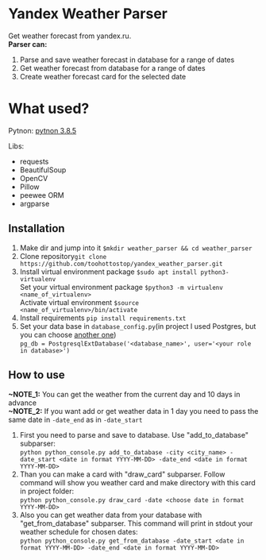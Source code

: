 # Yandex Weather Parser
Get weather forecast from yandex.ru.  
**Parser can:**  
1. Parse and save weather forecast in database for a range of dates
2. Get weather forecast from database for a range of dates
3. Create weather forecast card for the selected date
# What used?
Pytnon:
[pytnon 3.8.5](https://www.python.org/downloads/release/python-385/)  

Libs:  
- requests
- BeautifulSoup
- OpenCV
- Pillow
- peewee ORM
- argparse
## Installation
1. Make dir and jump into it `$mkdir weather_parser && cd weather_parser`
2. Clone repository`git clone https://github.com/toohottostop/yandex_weather_parser.git`
3. Install virtual environment package `$sudo apt install python3-virtualenv`    
Set your virtual environment package `$python3 -m virtualenv <name_of_virtualenv>`  
Activate virtual environment `$source <name_of_virtualenv>/bin/activate`
4. Install requirements `pip install requirements.txt`
5. Set your data base in `database_config.py`(in project I used Postgres, but you can choose [another one](http://docs.peewee-orm.com/en/latest/peewee/database.html#initializing-a-database))  
`pg_db = PostgresqlExtDatabase('<database_name>', user='<your role in database>')`
## How to use  
**~NOTE_1:** You can get the weather from the current day and 10 days in advance  
**~NOTE_2:** If you want add or get weather data in 1 day you need to pass the same date in `-date_end` as in `-date_start`
1. First you need to parse and save to database. Use "add_to_database" subparser:   
`python python_console.py add_to_database -city <city_name> -date_start <date in format YYYY-MM-DD> -date_end <date in format YYYY-MM-DD>`
2. Than you can make a card with "draw_card" subparser. 
Follow command will show you weather card and make directory with this card in project folder:   
`python python_console.py draw_card -date <choose date in format YYYY-MM-DD>`
3. Also you can get weather data from your database with "get_from_database" subparser.
 This command will print in stdout your weather schedule for chosen dates:  
 `python python_console.py get_from_database -date_start <date in format YYYY-MM-DD> -date_end <date in format YYYY-MM-DD>`  

